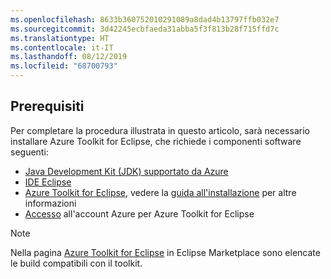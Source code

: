 ```yaml
---
ms.openlocfilehash: 8633b360752010291089a8dad4b13797ffb032e7
ms.sourcegitcommit: 3d42245ecbfaeda31abba5f3f813b28f715ffd7c
ms.translationtype: HT
ms.contentlocale: it-IT
ms.lasthandoff: 08/12/2019
ms.locfileid: "68700793"
---
```

## <a name="prerequisites"></a>Prerequisiti

Per completare la procedura illustrata in questo articolo, sarà necessario installare Azure Toolkit for Eclipse, che richiede i componenti software seguenti:

* [Java Development Kit (JDK) supportato da Azure](https://aka.ms/azure-jdks)
* [IDE Eclipse](http://www.eclipse.org/downloads/)
* [Azure Toolkit for Eclipse](https://marketplace.eclipse.org/content/azure-toolkit-eclipse), vedere la [guida all'installazione](../eclipse/azure-toolkit-for-eclipse-installation.md) per altre informazioni
* [Accesso](../eclipse/azure-toolkit-for-eclipse-sign-in-instructions.md) all'account Azure per Azure Toolkit for Eclipse

> [!NOTE]
> 
> Nella pagina [Azure Toolkit for Eclipse](http://marketplace.eclipse.org/content/azure-toolkit-eclipse) in Eclipse Marketplace sono elencate le build compatibili con il toolkit.
> 

<!--
> [!IMPORTANT]
> 
> If you are using the Azure Toolkit for Eclipse on Windows, the toolkit requires installing the Azure SDK 2.9.6 or later in order to use the Azure emulator. You have two options for installing the Azure SDK:
> 
> * You can download and install the Azure SDK by using the [Web Platform Installer (WebPI)](http://go.microsoft.com/fwlink/?LinkID=252838).
> * If you do not have the Azure SDK installed when you create your first Azure deployment project, you will be prompted to automatically download install the requisite version of the Azure SDK.
> 
> Note that the Azure SDK is required on Windows only.
> 
-->
